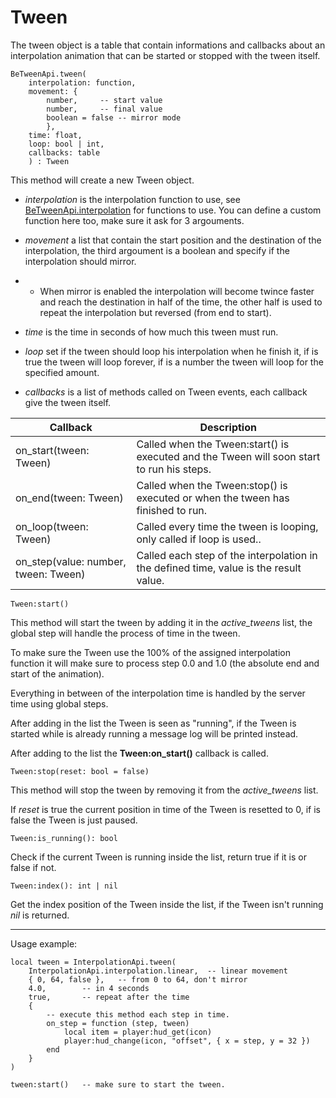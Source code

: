 
# Tween

The tween object is a table that contain informations and callbacks about an interpolation animation that can be started or stopped with the tween itself.

	BeTweenApi.tween(
		interpolation: function,
		movement: {
			number,		-- start value
			number,		-- final value
			boolean = false	-- mirror mode
			},
		time: float,
		loop: bool | int,
		callbacks: table
		) : Tween

This method will create a new Tween object.

- *interpolation* is the interpolation function to use, see [BeTweenApi.interpolation](interpolation.md) for functions to use.
You can define a custom function here too, make sure it ask for 3 argouments.

- *movement* a list that contain the start position and the destination of the interpolation, the third argoument is a boolean and specify if the interpolation should mirror.

- - When mirror is enabled the interpolation will become twince faster and reach the destination in half of the time, the other half is used to repeat the interpolation but reversed (from end to start).

- *time* is the time in seconds of how much this tween must run.

- *loop* set if the tween should loop his interpolation when he finish it, if is true the tween will loop forever, if is a number the tween will loop for the specified amount.

- *callbacks* is a list of methods called on Tween events, each callback give the tween itself.

| Callback | Description |
| - | - |
| on_start(tween: Tween) | Called when the Tween:start() is executed and the Tween will soon start to run his steps. |
| on_end(tween: Tween) | Called when the Tween:stop() is executed or when the tween has finished to run. |
| on_loop(tween: Tween) | Called every time the tween is looping, only called if loop is used.. |
| on_step(value: number, tween: Tween) | Called each step of the interpolation in the defined time, value is the result value. | 

	Tween:start()

This method will start the tween by adding it in the *active_tweens* list, the global step will handle the process of time in the tween.

To make sure the Tween use the 100% of the assigned interpolation function it will make sure to process step 0.0 and 1.0 (the absolute end and start of the animation).

Everything in between of the interpolation time is handled by the server time using global steps.

After adding in the list the Tween is seen as "running", if the Tween is started while is already running a message log will be printed instead.

After adding to the list the **Tween:on_start()** callback is called.

	Tween:stop(reset: bool = false)

This method will stop the tween by removing it from the *active_tweens* list.

If *reset* is true the current position in time of the Tween is resetted to 0, if is false the Tween is just paused.

	Tween:is_running(): bool

Check if the current Tween is running inside the list, return true if it is or false if not.

	Tween:index(): int | nil

Get the index position of the Tween inside the list, if the Tween isn't running *nil* is returned.

______

Usage example:

	local tween = InterpolationApi.tween(
		InterpolationApi.interpolation.linear,	-- linear movement
		{ 0, 64, false },	-- from 0 to 64, don't mirror
		4.0,		-- in 4 seconds
		true,		-- repeat after the time
		{
			-- execute this method each step in time.
			on_step = function (step, tween)
				local item = player:hud_get(icon)
				player:hud_change(icon, "offset", { x = step, y = 32 })
			end
		}
	)

	tween:start()	-- make sure to start the tween.
